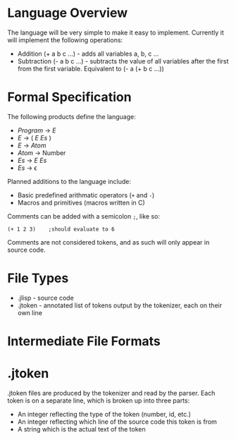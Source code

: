 # Language Overview

The language will be very simple to make it easy to implement. Currently it will implement the following operations:
 - Addition (+ a b c ...) - adds all variables a, b, c ...
 - Subtraction (- a b c ...) - subtracts the value of all variables after the first from the first variable. Equivalent to (- a (+ b c ...))

# Formal Specification

The following products define the language:
 - *Program* -> *E*
 - *E* -> ( *E* *Es* )
 - *E* -> *Atom*
 - *Atom* -> Number
 - *Es* -> *E* *Es*
 - *Es* -> ϵ

Planned additions to the language include:
 - Basic predefined arithmatic operators (`+` and `-`)
 - Macros and primitives (macros written in C)

Comments can be added with a semicolon `;`, like so:

    (+ 1 2 3)    ;should evaluate to 6

Comments are not considered tokens, and as such will only appear in source code.


# File Types

 - .jlisp - source code
 - .jtoken - annotated list of tokens output by the tokenizer, each on their own line

# Intermediate File Formats

# .jtoken

.jtoken files are produced by the tokenizer and read by the parser.
Each token is on a separate line, which is broken up into three parts:
 - An integer reflecting the type of the token (number, id, etc.)
 - An integer reflecting which line of the source code this token is from
 - A string which is the actual text of the token
